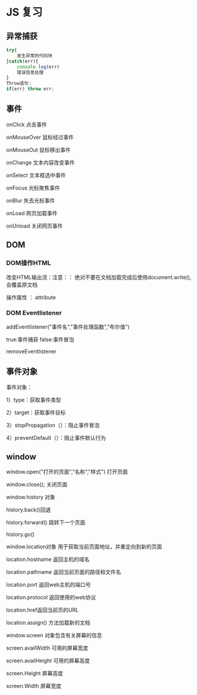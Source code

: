 # JS 复习

## 异常捕获

```javascript
try{
    发生异常的代码块
}catch(err){
    console.log(err)
	错误信息处理
}
Throw语句：
if(err) throw err;
```

## 事件

onClick				点击事件

onMouseOver			鼠标经过事件

onMouseOut			鼠标移出事件

onChange			文本内容改变事件

onSelect				文本框选中事件

onFocus				光标聚焦事件

onBlur				失去光标事件

onLoad				网页加载事件

onUnload			关闭网页事件

## DOM

### DOM操作HTML

改变HTML输出流：注意：： 绝对不要在文档加载完成后使用document.write(),会覆盖原文档

操作属性 ： attribute



### DOM Eventlistener

addEventlistener("事件名","事件处理函数","布尔值")

true:事件捕获    	false:事件冒泡

removeEventlistener

## 事件对象

事件对象：

1）type：获取事件类型

2）target：获取事件目标

3）stopPropagation（）：阻止事件冒泡

4）preventDefault（）：阻止事件默认行为

## window

window.open("打开的页面","名称","样式") 打开页面

window.close(); 关闭页面

window.history 对象

history.back()回退

history.forward() 跳转下一个页面

history.go()

window.location对象 用于获取当前页面地址，并重定向到新的页面

location.hostname 返回主机的域名

location.pathname 返回当前页面的路径和文件名

location.port 返回web主机的端口号

location.protocol 返回使用的web协议

location.href返回当前页的URL

location.assign() 方法加载新的文档

window.screen 对象包含有关屏幕的信息

screen.availWidth 可用的屏幕宽度

screen.availHeight 可用的屏幕高度

screen.Height 屏幕高度

screen.Width 屏幕宽度